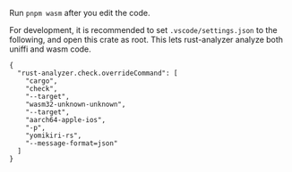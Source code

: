 Run `pnpm wasm` after you edit the code.

For development, it is recommended to set `.vscode/settings.json` to the following, and open this crate as root. This lets rust-analyzer analyze both uniffi and wasm code.

```json5
{
  "rust-analyzer.check.overrideCommand": [
    "cargo",
    "check",
    "--target",
    "wasm32-unknown-unknown",
    "--target",
    "aarch64-apple-ios",
    "-p",
    "yomikiri-rs",
    "--message-format=json"
  ]
}
```